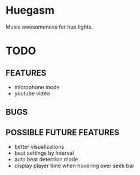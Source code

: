 # Huegasm
Music awesomeness for hue lights.

# TODO
## FEATURES
- microphone mode
- youtube video

## BUGS

## POSSIBLE FUTURE FEATURES
- better visualizations
- beat settings by interval
- auto beat detection mode
- display player time when hovering over seek bar
